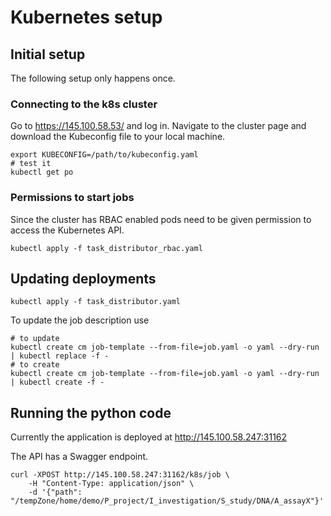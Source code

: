 # Kubernetes setup



## Initial setup
The following setup only happens once.

### Connecting to the k8s cluster
Go to https://145.100.58.53/ and log in.
Navigate to the cluster page and download the Kubeconfig file to your local
machine.

    export KUBECONFIG=/path/to/kubeconfig.yaml
    # test it
    kubectl get po

### Permissions to start jobs
Since the cluster has RBAC enabled pods need to be given permission to access
the Kubernetes API.

    kubectl apply -f task_distributor_rbac.yaml



## Updating deployments

    kubectl apply -f task_distributor.yaml

To update the job description use

    # to update
    kubectl create cm job-template --from-file=job.yaml -o yaml --dry-run | kubectl replace -f - 
    # to create
    kubectl create cm job-template --from-file=job.yaml -o yaml --dry-run | kubectl create -f -



## Running the python code

Currently the application is deployed at
http://145.100.58.247:31162

The API has a Swagger endpoint.

```
curl -XPOST http://145.100.58.247:31162/k8s/job \
    -H "Content-Type: application/json" \
    -d '{"path": "/tempZone/home/demo/P_project/I_investigation/S_study/DNA/A_assayX"}'
```
